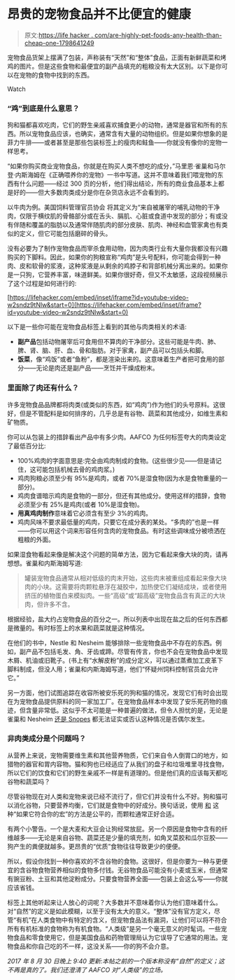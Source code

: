 # 昂贵的宠物食品并不比便宜的健康

> 原文:[https://life hacker . com/are-highly-pet-foods-any-health-than-cheap-one-1798641249](https://lifehacker.com/are-expensive-pet-foods-any-healthier-than-cheap-ones-1798641249)

宠物食品货架上摆满了包装，声称装有“天然”和“整体”食品，正面有新鲜蔬菜和烤鸡的图片。但是这些食物和最便宜的副产品填充的粗粮没有太大区别。以下是你可以在宠物的食物中找到的东西。

Watch

### “鸡”到底是什么意思？

狗和猫都喜欢吃肉，它们的野生亲戚喜欢捕食更小的动物，通常是器官和所有的东西。所以宠物食品应该，也确实，通常含有大量的动物组织。但是如果你想象的是菲力牛排——或者甚至是那些包装标签上的瘦肉和鲑鱼——你就没有像你的宠物一样思考。

“如果你购买商业宠物食品，你就是在购买人类不想吃的成分，”马里恩·雀巢和马尔登·内斯海姆在《正确喂养你的宠物》一书中写道。这并不意味着我们喂宠物的东西有什么问题——经过 300 页的分析，他们得出结论，所有的商业食品基本上都是好的——但大多数肉类成分是你在杂货店永远不会看到的。

以牛肉为例。美国饲料管理官员协会 将其定义为“来自被屠宰的哺乳动物的干净肉，仅限于横纹肌的骨骼部分或在舌头、膈肌、心脏或食道中发现的部分；有或没有伴随和覆盖的脂肪以及通常伴随肌肉的部分皮肤、肌肉、神经和血管家禽也有类似的定义，但它可能包括磨碎的骨头。

没有必要为了制作宠物食品而宰杀食用动物，因为肉类行业有大量你我都没有兴趣购买的下脚料。因此，如果你的狗粮宣称“鸡肉”是头号配料，你可能会得到一种肉、皮和软骨的浆液，这种浆液是从剩余的鸡脖子和背部机械分离出来的。如果你是一只狗，它营养丰富，味道鲜美。如果你很好奇，但又不太敏感，这段视频展示了这个过程是如何进行的:

 [https://lifehacker.com/embed/inset/iframe?id=youtube-video-w2sndz9tNlw&start=0](https://lifehacker.com/embed/inset/iframe?id=youtube-video-w2sndz9tNlw&start=0) 

以下是一些你可能在宠物食品标签上看到的其他与肉类相关的术语:

*   **副产品**包括动物屠宰后可食用但不算肉的干净部分。这些可能是牛肉、肺、脾、肾、脑、肝、血、骨和脂肪。对于家禽，副产品可以包括头和脚。
*   **饭菜**，像“鸡饭”或者“鱼粉”，都是渲染出来的。这意味着生产者把可食用的部分——无论是肉还是副产品——烹饪并干燥成粉末。

### 里面除了肉还有什么？

许多宠物食品品牌都将肉类(或类似的东西，如“鸡肉”)作为他们的头号原料。这很好，但是不管配料是如何排序的，几乎总是有谷物、蔬菜和其他成分，如维生素和矿物质。

你可以从包装上的措辞看出产品中有多少肉。AAFCO 为任何标签夸大的肉类设定了最低百分比:

*   100%鸡肉的字面意思是:完全由鸡肉制成的食物。(这些很少见——但是请记住，这可能包括机械去骨的鸡肉浆。)
*   鸡肉狗粮必须至少有 95%是鸡肉，或者 70%是湿食物(因为水是食物重量的一部分)。
*   鸡肉食谱暗示鸡肉是食物的一部分，但还有其他成分。使用这样的措辞，食物必须至少有 25%是鸡肉(或者 10%是湿食物)。
*   **用真鸡肉制作**意味着它必须含有至少 3%的鸡肉。
*   鸡肉风味不要求最低量的鸡肉，只要它在成分表的某处。“多肉的”也是一样——你可以用这个词来形容任何含肉的宠物食品。有时这些调味成分被喷洒在粗粮的外面。

如果湿食物看起来像是解决这个问题的简单方法，因为它看起来像大块的肉，请再想想。雀巢和内斯海姆写道:

> 罐装宠物食品通常从相对低级的肉末开始，这些肉末被重组成看起来像大块肉的小块。这需要将肉颗粒悬浮在凝胶中，加热使它们凝结成块，或者使用挤压的植物蛋白来模拟肉。一些“高级”或“超高级”宠物食品含有真正的大块肉，但许多不含。

根据经验，盐大约占宠物食品的百分之一。所以列表中出现在盐之后的任何东西都是微量的。有时标签上的水果和蔬菜就是这种情况。

在他们的书中，Nestle 和 Nesheim 能够排除一些宠物食品中不存在的东西。例如，副产品不包括毛发、角、牙齿或蹄。尽管有传言，你也不会在宠物食品中发现木屑、机油或旧靴子。(书上有“水解皮粉”的成分定义，可以通过蒸煮加工皮革下脚料制成，但没人用；雀巢和内斯海姆写道，他们“怀疑州饲料控制官员会允许它。”

另一方面，他们试图追踪在收容所被安乐死的狗和猫的情况，发现它们有时会出现在为宠物食品提供原料的同一家加工厂。在宠物食品样本中发现了安乐死药物的痕迹，但含量非常低。这似乎不太可能是一种普遍的做法，但令人担忧的是，无论是雀巢和 Nesheim [还是 Snopes](http://www.snopes.com/pets-in-pet-food/) 都无法证实或否认这种情况是否偶尔发生。

### 非肉类成分是个问题吗？

从营养上来说，宠物需要维生素和其他营养物质，它们来自令人倒胃口的地方，如猎物的器官和胃内容物。猫和狗也已经适应了从我们的盘子和垃圾堆里寻找食物，所以它们的饮食和它们的野生亲戚不一样是有道理的。但是他们真的应该每天都吃谷物和蔬菜吗？

尽管谷物现在对人类和宠物来说已经不流行了，但它们并没有什么不好。狗和猫可以消化谷物，只要营养均衡，它们就是食物中的好成分。换句话说，使用 [和](http://vitals.lifehacker.com/count-macronutrients-instead-of-calories-for-better-die-1706873465) 这种“如果它符合你的宏”的方法是公平的，而颗粒通常正好合适。

有两个小警告。一个是大麦和大豆会让狗经常放屁。另一个原因是食物中含有的纤维越多——无论是来自谷物、蔬菜还是少量的填充剂，如角叉菜胶和瓜尔豆胶——狗产生的粪便就越多。更昂贵的“优质”食物往往导致更少的便便。

所以，假设你找到一种你喜欢的不含谷物的食物。这很好，但是你要为一种与更便宜的含谷物食物营养相似的食物多付钱。无谷物食品可能没有小麦或玉米，但通常有豌豆粉、土豆和其他淀粉成分。只要食物营养全面——包装上会这么写——你就应该省钱。

标签上其他听起来让人放心的词呢？大多数并不意味着你认为他们意味着什么。对“自然”的定义是如此模糊，以至于没有太大的意义。“整体”没有官方定义，尽管“有机”在人类食物中有特定的含义，但宠物食品法有漏洞，让他们可以将不符合所有有机标准的食物称为有机食物。“人类级”是另一个毫无意义的时髦词。一些宠物食品和零食使用它，但是美国食品和药物管理局认为它误导了它通常的用法。宠物食品和你自己吃的不一样，这没关系——你的狗不会介意。

*2017 年 8 月 30 日晚上 9:40 更新:本帖之前的一个版本称没有“自然”的定义；这不再是真的了。我们还澄清了 AAFCO 对“人类级”的立场。*